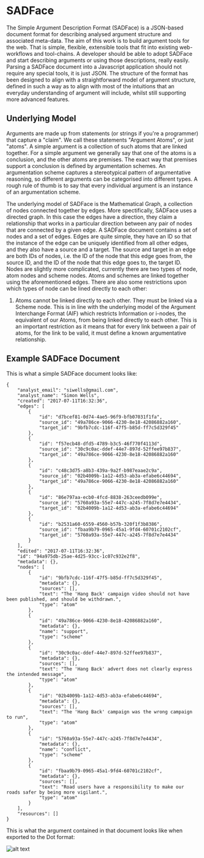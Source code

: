 # SADFace

The Simple Argument Description Format (SADFace) is a JSON-based document format for describing analysed argument structure and associated meta-data. The aim of this work is to build argument tools for the web. That is simple, flexible, extensible tools that fit into existing web-workflows and tool-chains. A developer should be able to adopt SADFace and start describing arguments or using those descriptions, really easily. Parsing a SADFace document into a Javascript application should not require any special tools, it is just JSON. The structure of the format has been designed to align with a straightforward model of argument structure, defined in such a way as to align with most of the intuitions that an everyday understanding of argument will include, whilst still supporting more advanced features.

## Underlying Model

Arguments are made up from statements (or strings if you're a programmer) that capture a "claim". We call these statements "Argument Atoms", or just "atoms". A simple argument is a collection of such atoms that are linked together. For a simple argument we generally say that one of the atoms is a conclusion, and the other atoms are premises. The exact way that premises support a conclusion is defined by argumentation schemes. An argumentation scheme captures a stereotypical pattern of argumentative reasoning, so different arguments can be categorised into different types. A rough rule of thumb is to say that every individual argument is an instance of an argumentation scheme.

The underlying model of SADFace is the Mathematical Graph, a collection of nodes connected together by edges. More spectifically, SADFace uses a directed graph. In this case the edges have a direction, they claim a relationship that works in a particular direction between any pair of nodes that are connected by a given edge. A SADFace document contains a set of nodes and a set of edges. Edges are quite simple, they have an ID so that the instance of the edge can be uniquely identified from all other edges, and they also have a source and a target. The source and target in an edge are both IDs of nodes, i.e. the ID of the node that this edge goes from, the source ID, and the ID of the node that this edge goes to, the target ID. Nodes are slightly more complicated, currently there are two types of node, atom nodes and scheme nodes. Atoms and schemes are linked together using the aforementioned edges. There are also some restrictions upon which types of node can be lined directly to each other:

1. Atoms cannot be linked directly to each other. They must be linked via a Scheme node. This is in line with the underlying model of the Argument Interchange Format (AIF) which restricts Information or i-nodes, the equivalent of our Atoms, from being linked directly to each other. This is an important restriction as it means that for every link between a pair of atoms, for the link to be valid, it must define a known argumentative relationship.




## Example SADFace Document

This is what a simple SADFace document looks like:

~~~~
{
    "analyst_email": "siwells@gmail.com", 
    "analyst_name": "Simon Wells", 
    "created": "2017-07-11T16:32:36", 
    "edges": [
        {
            "id": "d7bcef81-0d74-4ae5-96f9-bfb07031f1fa", 
            "source_id": "49a786ce-9066-4230-8e18-42086882a160", 
            "target_id": "9bfb7cdc-116f-47f5-b85d-ff7c5d329f45"
        }, 
        {
            "id": "f57ecb48-dfd5-4789-b3c5-46f770f4113d", 
            "source_id": "30c9c0ac-ddef-44e7-897d-52ffee97b837", 
            "target_id": "49a786ce-9066-4230-8e18-42086882a160"
        }, 
        {
            "id": "c48c3d75-a8b3-439a-9a2f-b987eaae2c9a", 
            "source_id": "02b4009b-1a12-4d53-ab3a-efabe6c44694", 
            "target_id": "49a786ce-9066-4230-8e18-42086882a160"
        }, 
        {
            "id": "86e797aa-ecb0-4fcd-8838-263ceedb099e", 
            "source_id": "5760a93a-55e7-447c-a245-7f8d7e7e4434", 
            "target_id": "02b4009b-1a12-4d53-ab3a-efabe6c44694"
        }, 
        {
            "id": "b2531a60-6559-4560-b57b-320f1f3b8386", 
            "source_id": "fbaa9b79-0965-45a1-9fd4-60701c2102cf", 
            "target_id": "5760a93a-55e7-447c-a245-7f8d7e7e4434"
        }
    ], 
    "edited": "2017-07-11T16:32:36", 
    "id": "94a975db-25ae-4d25-93cc-1c07c932e2f8", 
    "metadata": {}, 
    "nodes": [
        {
            "id": "9bfb7cdc-116f-47f5-b85d-ff7c5d329f45", 
            "metadata": {}, 
            "sources": [], 
            "text": "The 'Hang Back' campaign video should not have been published, and should be withdrawn.", 
            "type": "atom"
        }, 
        {
            "id": "49a786ce-9066-4230-8e18-42086882a160",
            "metadata": {},
            "name": "support", 
            "type": "scheme"
        }, 
        {
            "id": "30c9c0ac-ddef-44e7-897d-52ffee97b837", 
            "metadata": {}, 
            "sources": [], 
            "text": "The 'Hang Back' advert does not clearly express the intended message", 
            "type": "atom"
        }, 
        {
            "id": "02b4009b-1a12-4d53-ab3a-efabe6c44694", 
            "metadata": {}, 
            "sources": [], 
            "text": "The 'Hang Back' campaign was the wrong campaign to run", 
            "type": "atom"
        }, 
        {
            "id": "5760a93a-55e7-447c-a245-7f8d7e7e4434",
            "metadata": {},
            "name": "conflict", 
            "type": "scheme"
        }, 
        {
            "id": "fbaa9b79-0965-45a1-9fd4-60701c2102cf", 
            "metadata": {}, 
            "sources": [], 
            "text": "Road users have a responsibility to make our roads safer by being more vigilant.", 
            "type": "atom"
        }
    ], 
    "resources": []
}
~~~~

This is what the argument contained in that document looks like when exported to the Dot format:

![alt text](https://raw.githubusercontent.com/siwells/SADFace/master/examples/hangback/data.png "Extract from the Hang Back analysis")

